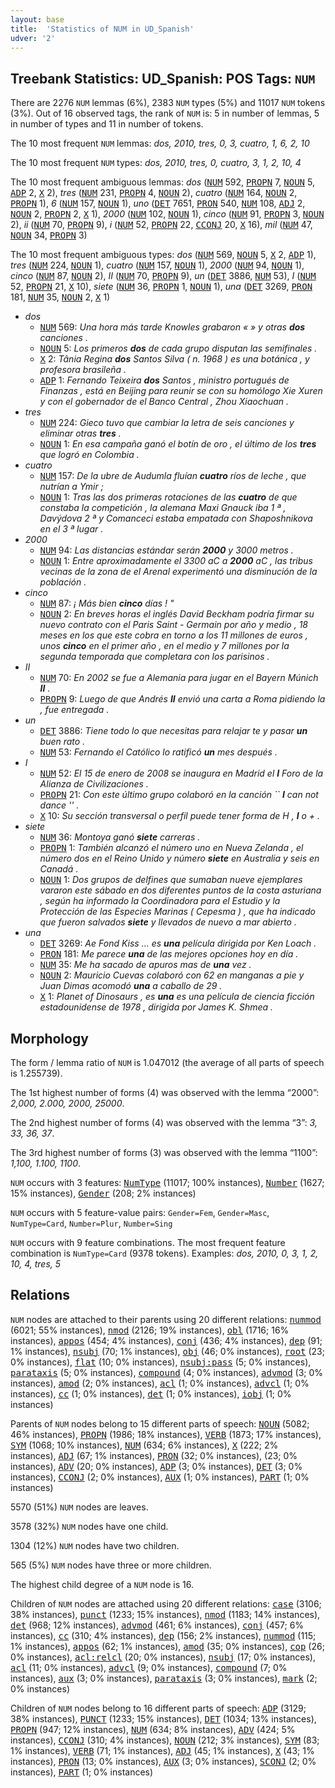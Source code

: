 ```yaml
---
layout: base
title:  'Statistics of NUM in UD_Spanish'
udver: '2'
---
```


## Treebank Statistics: UD_Spanish: POS Tags: `NUM`

There are 2276 `NUM` lemmas (6%), 2383 `NUM` types (5%) and 11017 `NUM` tokens (3%).
Out of 16 observed tags, the rank of `NUM` is: 5 in number of lemmas, 5 in number of types and 11 in number of tokens.

The 10 most frequent `NUM` lemmas: <em>dos, 2010, tres, 0, 3, cuatro, 1, 6, 2, 10</em>

The 10 most frequent `NUM` types:  <em>dos, 2010, tres, 0, cuatro, 3, 1, 2, 10, 4</em>

The 10 most frequent ambiguous lemmas: <em>dos</em> (<tt><a href="es-pos-NUM.html">NUM</a></tt> 592, <tt><a href="es-pos-PROPN.html">PROPN</a></tt> 7, <tt><a href="es-pos-NOUN.html">NOUN</a></tt> 5, <tt><a href="es-pos-ADP.html">ADP</a></tt> 2, <tt><a href="es-pos-X.html">X</a></tt> 2), <em>tres</em> (<tt><a href="es-pos-NUM.html">NUM</a></tt> 231, <tt><a href="es-pos-PROPN.html">PROPN</a></tt> 4, <tt><a href="es-pos-NOUN.html">NOUN</a></tt> 2), <em>cuatro</em> (<tt><a href="es-pos-NUM.html">NUM</a></tt> 164, <tt><a href="es-pos-NOUN.html">NOUN</a></tt> 2, <tt><a href="es-pos-PROPN.html">PROPN</a></tt> 1), <em>6</em> (<tt><a href="es-pos-NUM.html">NUM</a></tt> 157, <tt><a href="es-pos-NOUN.html">NOUN</a></tt> 1), <em>uno</em> (<tt><a href="es-pos-DET.html">DET</a></tt> 7651, <tt><a href="es-pos-PRON.html">PRON</a></tt> 540, <tt><a href="es-pos-NUM.html">NUM</a></tt> 108, <tt><a href="es-pos-ADJ.html">ADJ</a></tt> 2, <tt><a href="es-pos-NOUN.html">NOUN</a></tt> 2, <tt><a href="es-pos-PROPN.html">PROPN</a></tt> 2, <tt><a href="es-pos-X.html">X</a></tt> 1), <em>2000</em> (<tt><a href="es-pos-NUM.html">NUM</a></tt> 102, <tt><a href="es-pos-NOUN.html">NOUN</a></tt> 1), <em>cinco</em> (<tt><a href="es-pos-NUM.html">NUM</a></tt> 91, <tt><a href="es-pos-PROPN.html">PROPN</a></tt> 3, <tt><a href="es-pos-NOUN.html">NOUN</a></tt> 2), <em>ii</em> (<tt><a href="es-pos-NUM.html">NUM</a></tt> 70, <tt><a href="es-pos-PROPN.html">PROPN</a></tt> 9), <em>i</em> (<tt><a href="es-pos-NUM.html">NUM</a></tt> 52, <tt><a href="es-pos-PROPN.html">PROPN</a></tt> 22, <tt><a href="es-pos-CCONJ.html">CCONJ</a></tt> 20, <tt><a href="es-pos-X.html">X</a></tt> 16), <em>mil</em> (<tt><a href="es-pos-NUM.html">NUM</a></tt> 47, <tt><a href="es-pos-NOUN.html">NOUN</a></tt> 34, <tt><a href="es-pos-PROPN.html">PROPN</a></tt> 3)

The 10 most frequent ambiguous types:  <em>dos</em> (<tt><a href="es-pos-NUM.html">NUM</a></tt> 569, <tt><a href="es-pos-NOUN.html">NOUN</a></tt> 5, <tt><a href="es-pos-X.html">X</a></tt> 2, <tt><a href="es-pos-ADP.html">ADP</a></tt> 1), <em>tres</em> (<tt><a href="es-pos-NUM.html">NUM</a></tt> 224, <tt><a href="es-pos-NOUN.html">NOUN</a></tt> 1), <em>cuatro</em> (<tt><a href="es-pos-NUM.html">NUM</a></tt> 157, <tt><a href="es-pos-NOUN.html">NOUN</a></tt> 1), <em>2000</em> (<tt><a href="es-pos-NUM.html">NUM</a></tt> 94, <tt><a href="es-pos-NOUN.html">NOUN</a></tt> 1), <em>cinco</em> (<tt><a href="es-pos-NUM.html">NUM</a></tt> 87, <tt><a href="es-pos-NOUN.html">NOUN</a></tt> 2), <em>II</em> (<tt><a href="es-pos-NUM.html">NUM</a></tt> 70, <tt><a href="es-pos-PROPN.html">PROPN</a></tt> 9), <em>un</em> (<tt><a href="es-pos-DET.html">DET</a></tt> 3886, <tt><a href="es-pos-NUM.html">NUM</a></tt> 53), <em>I</em> (<tt><a href="es-pos-NUM.html">NUM</a></tt> 52, <tt><a href="es-pos-PROPN.html">PROPN</a></tt> 21, <tt><a href="es-pos-X.html">X</a></tt> 10), <em>siete</em> (<tt><a href="es-pos-NUM.html">NUM</a></tt> 36, <tt><a href="es-pos-PROPN.html">PROPN</a></tt> 1, <tt><a href="es-pos-NOUN.html">NOUN</a></tt> 1), <em>una</em> (<tt><a href="es-pos-DET.html">DET</a></tt> 3269, <tt><a href="es-pos-PRON.html">PRON</a></tt> 181, <tt><a href="es-pos-NUM.html">NUM</a></tt> 35, <tt><a href="es-pos-NOUN.html">NOUN</a></tt> 2, <tt><a href="es-pos-X.html">X</a></tt> 1)


* <em>dos</em>
  * <tt><a href="es-pos-NUM.html">NUM</a></tt> 569: <em>Una hora más tarde Knowles grabaron « » y otras <b>dos</b> canciones .</em>
  * <tt><a href="es-pos-NOUN.html">NOUN</a></tt> 5: <em>Los primeros <b>dos</b> de cada grupo disputan las semifinales .</em>
  * <tt><a href="es-pos-X.html">X</a></tt> 2: <em>Tânia Regina <b>dos</b> Santos Silva ( n. 1968 ) es una botánica , y profesora brasileña .</em>
  * <tt><a href="es-pos-ADP.html">ADP</a></tt> 1: <em>Fernando Teixeira <b>dos</b> Santos , ministro portugués de Finanzas , está en Beijing para reunir se con su homólogo Xie Xuren y con el gobernador de el Banco Central , Zhou Xiaochuan .</em>
* <em>tres</em>
  * <tt><a href="es-pos-NUM.html">NUM</a></tt> 224: <em>Gieco tuvo que cambiar la letra de seis canciones y eliminar otras <b>tres</b> .</em>
  * <tt><a href="es-pos-NOUN.html">NOUN</a></tt> 1: <em>En esa campaña ganó el botín de oro , el último de los <b>tres</b> que logró en Colombia .</em>
* <em>cuatro</em>
  * <tt><a href="es-pos-NUM.html">NUM</a></tt> 157: <em>De la ubre de Audumla fluían <b>cuatro</b> ríos de leche , que nutrían a Ymir ;</em>
  * <tt><a href="es-pos-NOUN.html">NOUN</a></tt> 1: <em>Tras las dos primeras rotaciones de las <b>cuatro</b> de que constaba la competición , la alemana Maxi Gnauck iba 1 ª , Davýdova 2 ª y Comanceci estaba empatada con Shaposhnikova en el 3 ª lugar .</em>
* <em>2000</em>
  * <tt><a href="es-pos-NUM.html">NUM</a></tt> 94: <em>Las distancias estándar serán <b>2000</b> y 3000 metros .</em>
  * <tt><a href="es-pos-NOUN.html">NOUN</a></tt> 1: <em>Entre aproximadamente el 3300 aC a <b>2000</b> aC , las tribus vecinas de la zona de el Arenal experimentó una disminución de la población .</em>
* <em>cinco</em>
  * <tt><a href="es-pos-NUM.html">NUM</a></tt> 87: <em>¡ Más bien <b>cinco</b> días ! "</em>
  * <tt><a href="es-pos-NOUN.html">NOUN</a></tt> 2: <em>En breves horas el inglés David Beckham podría firmar su nuevo contrato con el Paris Saint - Germain por año y medio , 18 meses en los que este cobra en torno a los 11 millones de euros , unos <b>cinco</b> en el primer año , en el medio y 7 millones por la segunda temporada que completara con los parisinos .</em>
* <em>II</em>
  * <tt><a href="es-pos-NUM.html">NUM</a></tt> 70: <em>En 2002 se fue a Alemania para jugar en el Bayern Múnich <b>II</b> .</em>
  * <tt><a href="es-pos-PROPN.html">PROPN</a></tt> 9: <em>Luego de que Andrés <b>II</b> envió una carta a Roma pidiendo la , fue entregada .</em>
* <em>un</em>
  * <tt><a href="es-pos-DET.html">DET</a></tt> 3886: <em>Tiene todo lo que necesitas para relajar te y pasar <b>un</b> buen rato .</em>
  * <tt><a href="es-pos-NUM.html">NUM</a></tt> 53: <em>Fernando el Católico lo ratificó <b>un</b> mes después .</em>
* <em>I</em>
  * <tt><a href="es-pos-NUM.html">NUM</a></tt> 52: <em>El 15 de enero de 2008 se inaugura en Madrid el <b>I</b> Foro de la Alianza de Civilizaciones .</em>
  * <tt><a href="es-pos-PROPN.html">PROPN</a></tt> 21: <em>Con este último grupo colaboró en la canción `` <b>I</b> can not dance '' .</em>
  * <tt><a href="es-pos-X.html">X</a></tt> 10: <em>Su sección transversal o perfil puede tener forma de H , <b>I</b> o + .</em>
* <em>siete</em>
  * <tt><a href="es-pos-NUM.html">NUM</a></tt> 36: <em>Montoya ganó <b>siete</b> carreras .</em>
  * <tt><a href="es-pos-PROPN.html">PROPN</a></tt> 1: <em>También alcanzó el número uno en Nueva Zelanda , el número dos en el Reino Unido y número <b>siete</b> en Australia y seis en Canadá .</em>
  * <tt><a href="es-pos-NOUN.html">NOUN</a></tt> 1: <em>Dos grupos de delfines que sumaban nueve ejemplares vararon este sábado en dos diferentes puntos de la costa asturiana , según ha informado la Coordinadora para el Estudio y la Protección de las Especies Marinas ( Cepesma ) , que ha indicado que fueron salvados <b>siete</b> y llevados de nuevo a mar abierto .</em>
* <em>una</em>
  * <tt><a href="es-pos-DET.html">DET</a></tt> 3269: <em>Ae Fond Kiss ... es <b>una</b> película dirigida por Ken Loach .</em>
  * <tt><a href="es-pos-PRON.html">PRON</a></tt> 181: <em>Me parece <b>una</b> de las mejores opciones hoy en día .</em>
  * <tt><a href="es-pos-NUM.html">NUM</a></tt> 35: <em>Me ha sacado de apuros mas de <b>una</b> vez .</em>
  * <tt><a href="es-pos-NOUN.html">NOUN</a></tt> 2: <em>Mauricio Cuevas colaboró con 62 en manganas a pie y Juan Dimas acomodó <b>una</b> a caballo de 29 .</em>
  * <tt><a href="es-pos-X.html">X</a></tt> 1: <em>Planet of Dinosaurs , es <b>una</b> es una película de ciencia ficción estadounidense de 1978 , dirigida por James K. Shmea .</em>

## Morphology

The form / lemma ratio of `NUM` is 1.047012 (the average of all parts of speech is 1.255739).

The 1st highest number of forms (4) was observed with the lemma “2000”: <em>2,000, 2.000, 2000, 25000</em>.

The 2nd highest number of forms (4) was observed with the lemma “3”: <em>3, 33, 36, 37</em>.

The 3rd highest number of forms (3) was observed with the lemma “1100”: <em>1,100, 1.100, 1100</em>.

`NUM` occurs with 3 features: <tt><a href="es-feat-NumType.html">NumType</a></tt> (11017; 100% instances), <tt><a href="es-feat-Number.html">Number</a></tt> (1627; 15% instances), <tt><a href="es-feat-Gender.html">Gender</a></tt> (208; 2% instances)

`NUM` occurs with 5 feature-value pairs: `Gender=Fem`, `Gender=Masc`, `NumType=Card`, `Number=Plur`, `Number=Sing`

`NUM` occurs with 9 feature combinations.
The most frequent feature combination is `NumType=Card` (9378 tokens).
Examples: <em>dos, 2010, 0, 3, 1, 2, 10, 4, tres, 5</em>


## Relations

`NUM` nodes are attached to their parents using 20 different relations: <tt><a href="es-dep-nummod.html">nummod</a></tt> (6021; 55% instances), <tt><a href="es-dep-nmod.html">nmod</a></tt> (2126; 19% instances), <tt><a href="es-dep-obl.html">obl</a></tt> (1716; 16% instances), <tt><a href="es-dep-appos.html">appos</a></tt> (454; 4% instances), <tt><a href="es-dep-conj.html">conj</a></tt> (436; 4% instances), <tt><a href="es-dep-dep.html">dep</a></tt> (91; 1% instances), <tt><a href="es-dep-nsubj.html">nsubj</a></tt> (70; 1% instances), <tt><a href="es-dep-obj.html">obj</a></tt> (46; 0% instances), <tt><a href="es-dep-root.html">root</a></tt> (23; 0% instances), <tt><a href="es-dep-flat.html">flat</a></tt> (10; 0% instances), <tt><a href="es-dep-nsubj-pass.html">nsubj:pass</a></tt> (5; 0% instances), <tt><a href="es-dep-parataxis.html">parataxis</a></tt> (5; 0% instances), <tt><a href="es-dep-compound.html">compound</a></tt> (4; 0% instances), <tt><a href="es-dep-advmod.html">advmod</a></tt> (3; 0% instances), <tt><a href="es-dep-amod.html">amod</a></tt> (2; 0% instances), <tt><a href="es-dep-acl.html">acl</a></tt> (1; 0% instances), <tt><a href="es-dep-advcl.html">advcl</a></tt> (1; 0% instances), <tt><a href="es-dep-cc.html">cc</a></tt> (1; 0% instances), <tt><a href="es-dep-det.html">det</a></tt> (1; 0% instances), <tt><a href="es-dep-iobj.html">iobj</a></tt> (1; 0% instances)

Parents of `NUM` nodes belong to 15 different parts of speech: <tt><a href="es-pos-NOUN.html">NOUN</a></tt> (5082; 46% instances), <tt><a href="es-pos-PROPN.html">PROPN</a></tt> (1986; 18% instances), <tt><a href="es-pos-VERB.html">VERB</a></tt> (1873; 17% instances), <tt><a href="es-pos-SYM.html">SYM</a></tt> (1068; 10% instances), <tt><a href="es-pos-NUM.html">NUM</a></tt> (634; 6% instances), <tt><a href="es-pos-X.html">X</a></tt> (222; 2% instances), <tt><a href="es-pos-ADJ.html">ADJ</a></tt> (67; 1% instances), <tt><a href="es-pos-PRON.html">PRON</a></tt> (32; 0% instances),  (23; 0% instances), <tt><a href="es-pos-ADV.html">ADV</a></tt> (20; 0% instances), <tt><a href="es-pos-ADP.html">ADP</a></tt> (3; 0% instances), <tt><a href="es-pos-DET.html">DET</a></tt> (3; 0% instances), <tt><a href="es-pos-CCONJ.html">CCONJ</a></tt> (2; 0% instances), <tt><a href="es-pos-AUX.html">AUX</a></tt> (1; 0% instances), <tt><a href="es-pos-PART.html">PART</a></tt> (1; 0% instances)

5570 (51%) `NUM` nodes are leaves.

3578 (32%) `NUM` nodes have one child.

1304 (12%) `NUM` nodes have two children.

565 (5%) `NUM` nodes have three or more children.

The highest child degree of a `NUM` node is 16.

Children of `NUM` nodes are attached using 20 different relations: <tt><a href="es-dep-case.html">case</a></tt> (3106; 38% instances), <tt><a href="es-dep-punct.html">punct</a></tt> (1233; 15% instances), <tt><a href="es-dep-nmod.html">nmod</a></tt> (1183; 14% instances), <tt><a href="es-dep-det.html">det</a></tt> (968; 12% instances), <tt><a href="es-dep-advmod.html">advmod</a></tt> (461; 6% instances), <tt><a href="es-dep-conj.html">conj</a></tt> (457; 6% instances), <tt><a href="es-dep-cc.html">cc</a></tt> (310; 4% instances), <tt><a href="es-dep-dep.html">dep</a></tt> (156; 2% instances), <tt><a href="es-dep-nummod.html">nummod</a></tt> (115; 1% instances), <tt><a href="es-dep-appos.html">appos</a></tt> (62; 1% instances), <tt><a href="es-dep-amod.html">amod</a></tt> (35; 0% instances), <tt><a href="es-dep-cop.html">cop</a></tt> (26; 0% instances), <tt><a href="es-dep-acl-relcl.html">acl:relcl</a></tt> (20; 0% instances), <tt><a href="es-dep-nsubj.html">nsubj</a></tt> (17; 0% instances), <tt><a href="es-dep-acl.html">acl</a></tt> (11; 0% instances), <tt><a href="es-dep-advcl.html">advcl</a></tt> (9; 0% instances), <tt><a href="es-dep-compound.html">compound</a></tt> (7; 0% instances), <tt><a href="es-dep-aux.html">aux</a></tt> (3; 0% instances), <tt><a href="es-dep-parataxis.html">parataxis</a></tt> (3; 0% instances), <tt><a href="es-dep-mark.html">mark</a></tt> (2; 0% instances)

Children of `NUM` nodes belong to 16 different parts of speech: <tt><a href="es-pos-ADP.html">ADP</a></tt> (3129; 38% instances), <tt><a href="es-pos-PUNCT.html">PUNCT</a></tt> (1233; 15% instances), <tt><a href="es-pos-DET.html">DET</a></tt> (1034; 13% instances), <tt><a href="es-pos-PROPN.html">PROPN</a></tt> (947; 12% instances), <tt><a href="es-pos-NUM.html">NUM</a></tt> (634; 8% instances), <tt><a href="es-pos-ADV.html">ADV</a></tt> (424; 5% instances), <tt><a href="es-pos-CCONJ.html">CCONJ</a></tt> (310; 4% instances), <tt><a href="es-pos-NOUN.html">NOUN</a></tt> (212; 3% instances), <tt><a href="es-pos-SYM.html">SYM</a></tt> (83; 1% instances), <tt><a href="es-pos-VERB.html">VERB</a></tt> (71; 1% instances), <tt><a href="es-pos-ADJ.html">ADJ</a></tt> (45; 1% instances), <tt><a href="es-pos-X.html">X</a></tt> (43; 1% instances), <tt><a href="es-pos-PRON.html">PRON</a></tt> (13; 0% instances), <tt><a href="es-pos-AUX.html">AUX</a></tt> (3; 0% instances), <tt><a href="es-pos-SCONJ.html">SCONJ</a></tt> (2; 0% instances), <tt><a href="es-pos-PART.html">PART</a></tt> (1; 0% instances)

